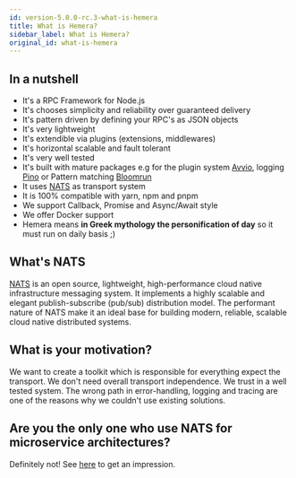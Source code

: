 ```yaml
---
id: version-5.0.0-rc.3-what-is-hemera
title: What is Hemera?
sidebar_label: What is Hemera?
original_id: what-is-hemera
---
```


## In a nutshell

- It's a RPC Framework for Node.js
- It's chooses simplicity and reliability over guaranteed delivery
- It's pattern driven by defining your RPC's as JSON objects
- It's very lightweight
- It's extendible via plugins (extensions, middlewares)
- It's horizontal scalable and fault tolerant
- It's very well tested
- It's built with mature packages e.g for the plugin system [Avvio](https://github.com/mcollina/avvio), logging [Pino](https://github.com/pinojs/pino) or Pattern matching [Bloomrun](https://github.com/mcollina/bloomrun)
- It uses [NATS](#what-s-nats) as transport system
- It is 100% compatible with yarn, npm and pnpm
- We support Callback, Promise and Async/Await style
- We offer Docker support
- Hemera means **in Greek mythology the personification of day** so it must run on daily basis ;)

## What's NATS

[NATS](https://nats.io/) is an open source, lightweight, high-performance cloud native infrastructure messaging system. It implements a highly scalable and elegant publish-subscribe (pub/sub) distribution model. The performant nature of NATS make it an ideal base for building modern, reliable, scalable cloud native distributed systems.

## What is your motivation?

We want to create a toolkit which is responsible for everything expect the transport. We don't need overall transport independence. We trust in a well tested system. The wrong path in error-handling, logging and tracing are one of the reasons why we couldn't use existing solutions.

## Are you the only one who use NATS for microservice architectures?

Definitely not! See [here](http://nats.io/tags/microservices/) to get an impression.
